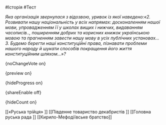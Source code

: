 #Історія #Тест

*Яка організація звернулася з відозвою, уривок із якої наведено:«2. Розвивати нашу національність у всіх напрямах: досконаленням нашої мови, упровадженням її у школах вищих і нижчих, видаванням часописів.., поширенням добрих та корисних книжок українською мовою та прагненням завести нашу мову в усіх публічних установах... 3. Будемо берегти наші конституційні права, пізнавати проблеми нашого народу й шукати способів покращення його життя конституційним шляхом...»?*

{noChangeVote on}

{preview on}

{hideProgress on}

{shareEnable off}

{hideCount on}

[[«Руська трійця» ]]
[[Південне товариство декабристів ]]
[[Головна руська рада ]]
[[Кирило-Мефодіївське братство]]
